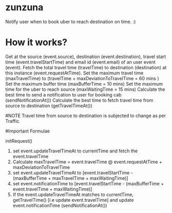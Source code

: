# zunzuna
Notify user when to book uber to reach destination on time. :)

# How it works?
Get at the source (event.source), destination (event.destination), travel start time (event.travelStartTime) and email id (event.email) of an user event (event).
Fetch the total travel time (travelTime) to destination (destination) at this instance (event.requestAtTime).
Set the maximum travel time (maxTravelTime) to (travelTime + maxDeviationToTravelTime = 60 mins )
Set the maximum buffer time (maxBufferTime = 10 mins)
Set the maximum time for the uber to reach source (maxWaitingTime = 15 mins) 
Calculate the best time to send a notification to user for booking cab (sendNotificationAt())
Calculate the best time to fetch travel time from source to destination (getTravelTimeAt())

#NOTE
Travel time from source to destination is subjected to change as per Traffic.

#Important Formulae

initRequest()
1. set event.updateTravelTimeAt to currentTime and fetch the event.travelTime
2. Calculate maxTravelTime = event.travelTime @ event.requestAtTime + maxDeviationToTravelTime
3. set event.updateTravelTimeAt to [event.travelStartTime - (maxBufferTime + maxTravelTime + maxWaitingTime)]
4. set event.notificationTime to [event.travelStartTime - (maxBufferTime + event.travelTime + maxWaitingTime)]
5. If the event.updateTravelTimeAt matches to currentTime, getTravelTime() [i.e update event.travelTime] and update event.notificationTime (sendNotificationAt())


